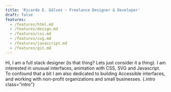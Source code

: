 ```yaml
---
title: 'Ricardo E. Gálvez - Freelance Designer & Developer'
draft: false
features:
  - /features/html.md
  - /features/design.md
  - /features/css.md
  - /features/svg.md
  - /features/javascript.md
  - /features/git.md
---
```


Hi, I am a full stack designer (is that thing? Lets just consider it a thing). I am interested in unusual interfaces, animation with CSS, SVG and Javascript. To confound that a bit I am also dedicated to building Accessible interfaces, and working with non-profit organizations and small businesses.
{.intro class="intro"}
